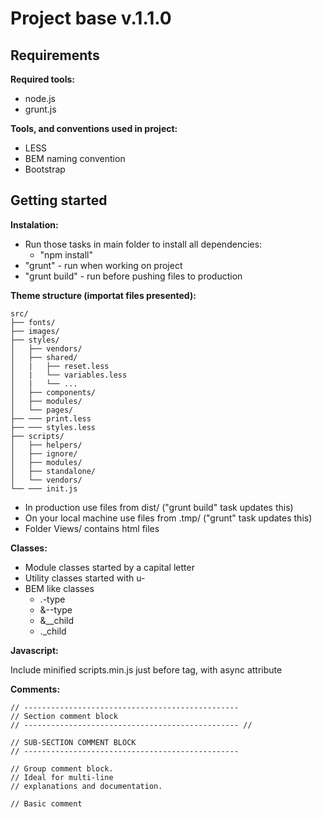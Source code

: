 # Project base v.1.1.0

## Requirements

**Required tools:**

* node.js
* grunt.js

**Tools, and conventions used in project:**

* LESS
* BEM naming convention
* Bootstrap

## Getting started

**Instalation:**

* Run those tasks in main folder to install all dependencies:
	* "npm install"
* "grunt" - run when working on project
* "grunt build" - run before pushing files to production

**Theme structure (importat files presented):**

	src/
	├── fonts/
	├── images/
	├── styles/
	│   ├── vendors/
	│   ├── shared/
	│   |   ├── reset.less
	│   |   └── variables.less
	│   |   └── ...
	│   ├── components/
	│   ├── modules/
	│   └── pages/
	├── ─── print.less
	├── ─── styles.less
	├── scripts/
	│   ├── helpers/
	│   ├── ignore/
	│   ├── modules/
	│   ├── standalone/
	│   └── vendors/
	└── ─── init.js

* In production use files from dist/ ("grunt build" task updates this)
* On your local machine use files from .tmp/ ("grunt" task updates this)
* Folder Views/ contains html files

**Classes:**

* Module classes started by a capital letter
* Utility classes started with u-
* BEM like classes
	* .-type
	* &--type
	* &__child
	* ._child

**Javascript:**

Include minified scripts.min.js just before </body> tag, with async attribute

**Comments:**

	// ------------------------------------------------
	// Section comment block
	// ------------------------------------------------ //

	// SUB-SECTION COMMENT BLOCK
	// ------------------------------------------------

	// Group comment block.
	// Ideal for multi-line
	// explanations and documentation.

	// Basic comment
